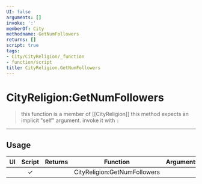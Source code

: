 ```yaml
---
UI: false
arguments: []
invoke: ':'
memberOf: City
methodname: GetNumFollowers
returns: []
script: true
tags:
- City/CityReligion/_function
- function/script
title: CityReligion.GetNumFollowers
---
```

# CityReligion:GetNumFollowers
> this function is a member of [[CityReligion]]
> this method expects an implicit "self" argument. invoke it with `:`
-----
## Usage
|  UI | Script | Returns | Function | Arguments |
|:---:|:------:|-------:|:--------:|:---------|
| |✓||CityReligion:GetNumFollowers||
